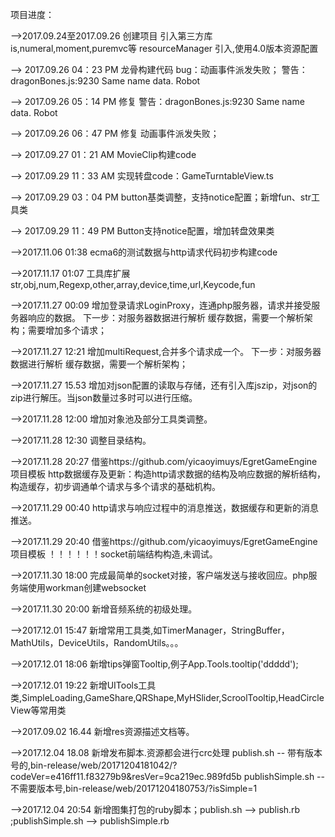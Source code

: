 
项目进度：

-->2017.09.24至2017.09.26
    创建项目
    引入第三方库  is,numeral,moment,puremvc等
    resourceManager 引入,使用4.0版本资源配置

--> 2017.09.26 04：23 PM
    龙骨构建代码
    bug：动画事件派发失败；
    警告：dragonBones.js:9230 Same name data. Robot

--> 2017.09.26 05：14 PM
    修复 警告：dragonBones.js:9230 Same name data. Robot

--> 2017.09.26 06：47 PM
    修复 动画事件派发失败；

--> 2017.09.27 01：21 AM
    MovieClip构建code

--> 2017.09.29 11：33 AM
    实现转盘code：GameTurntableView.ts

--> 2017.09.29 03：04 PM
    button基类调整，支持notice配置；新增fun、str工具类

--> 2017.09.29 11：49 PM
    Button支持notice配置，增加转盘效果类

-->2017.11.06 01:38
    ecma6的测试数据与http请求代码初步构建code

-->2017.11.17 01:07
    工具库扩展 str,obj,num,Regexp,other,array,device,time,url,Keycode,fun

-->2017.11.27 00:09
    增加登录请求LoginProxy，连通php服务器，请求并接受服务器响应的数据。
    下一步：对服务器数据进行解析 缓存数据，需要一个解析架构；需要增加多个请求；

-->2017.11.27 12:21
    增加multiRequest,合并多个请求成一个。
    下一步：对服务器数据进行解析 缓存数据，需要一个解析架构；

-->2017.11.27 15.53
    增加对json配置的读取与存储，还有引入库jszip，对json的zip进行解压。当json数量过多时可以进行压缩。

-->2017.11.28 12:00
    增加对象池及部分工具类调整。

-->2017.11.28 12:30
    调整目录结构。

-->2017.11.28 20:27
    借鉴https://github.com/yicaoyimuys/EgretGameEngine项目模板
    http数据缓存及更新：构造http请求数据的结构及响应数据的解析结构，构造缓存，初步调通单个请求与多个请求的基础机构。

-->2017.11.29 00:40
    http请求与响应过程中的消息推送，数据缓存和更新的消息推送。

-->2017.11.29 20:40
    借鉴https://github.com/yicaoyimuys/EgretGameEngine项目模板
    ！！！！！！socket前端结构构造,未调试。

-->2017.11.30 18:00
    完成最简单的socket对接，客户端发送与接收回应。php服务端使用workman创建websocket

-->2017.11.30 20:00
    新增音频系统的初级处理。

-->2017.12.01 15:47
    新增常用工具类,如TimerManager，StringBuffer，MathUtils，DeviceUtils，RandomUtils。。。

-->2017.12.01 18:06
    新增tips弹窗Tooltip,例子App.Tools.tooltip('ddddd');

-->2017.12.01 19:22
    新增UITools工具类,SimpleLoading,GameShare,QRShape,MyHSlider,ScroolTooltip,HeadCircleView等常用类

-->2017.09.02 16.44
    新增res资源描述文档等。

-->2017.12.04 18.08
    新增发布脚本.资源都会进行crc处理
    publish.sh -- 带有版本号的,bin-release/web/20171204181042/?codeVer=e416ff11.f83279b9&resVer=9ca219ec.989fd5b
    publishSimple.sh -- 不需要版本号,bin-release/web/20171204180753/?isSimple=1

-->2017.12.04 20:54
    新增图集打包的ruby脚本；publish.sh --> publish.rb ;publishSimple.sh --> publishSimple.rb